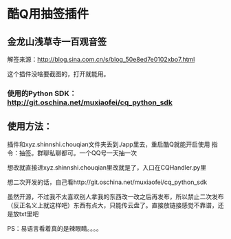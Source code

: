 # 酷Q用抽签插件
## 金龙山浅草寺一百观音签

解签来源：http://blog.sina.com.cn/s/blog_50e8ed7e0102xbo7.html

这个插件没啥要截图的，打开就能用。


### 使用的Python SDK：http://git.oschina.net/muxiaofei/cq_python_sdk





## 使用方法：
插件和xyz.shinnshi.chouqian文件夹丢到./app里去，重启酷Q就能开启使用
指令：抽签。群聊私聊都可。一个QQ号一天抽一次


想改就直接进xyz.shinnshi.chouqian里改就是了，入口在CQHandler.py里


想二次开发的话，自己看http://git.oschina.net/muxiaofei/cq_python_sdk

虽然开源，不过我不太喜欢别人拿我的东西改一改之后再发布，所以禁止二次发布（反正名义上就这样吧）东西有点大，只能传云盘了。直接放链接感觉不靠谱，还是放txt里吧

PS：易语言看着真的是辣眼睛。。。。
